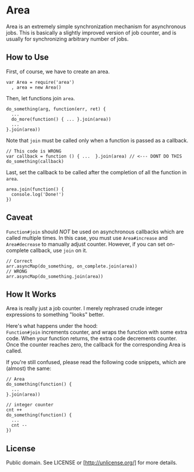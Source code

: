 
Area
====
Area is an extremely simple synchronization mechanism for asynchronous jobs.
This is basically a slightly improved version of job counter, and is usually for
synchronizing arbitrary number of jobs.

How to Use
----------
First, of course, we have to create an area.

	var Area = require('area')
	  , area = new Area()

Then, let functions join `area`.

	do_something(arg, function(err, ret) {
	  ...
	  do_more(function() { ... }.join(area))
	  ...
	}.join(area))

Note that `join` must be called only when a function is passed as a callback.

	// This code is WRONG
	var callback = function () { ...  }.join(area) // <--- DONT DO THIS
	do_something(callback)

Last, set the callback to be called after the completion of all the function in `area`.

	area.join(function() {
	  console.log('Done!')
	})

Caveat
------
`Function#join` should *NOT* be used on asynchronous callbacks which are called
multiple times. In this case, you must use `Area#increase` and `Area#decrease`
to manually adjust counter. However, if you can set on-complete callback, use
`join` on it.

	// Correct
	arr.asyncMap(do_something, on_complete.join(area))
	// WRONG
	arr.asyncMap(do_something.join(area))

How It Works
------------
Area is really just a job counter. I merely rephrased crude integer expressions
to something "looks" better.

Here's what happens under the hood:  
`Function#join` increments counter, and wraps the function with some extra code.
When your function returns, the extra code decrements counter. Once the counter
reaches zero, the callback for the corresponding Area is called.

If you're still confused, please read the following code snippets, which are
(almost) the same:

	// Area
	do_something(function() {
	  ...
	}.join(area))

	// integer counter
	cnt ++
	do_something(function() {
	  ...
	  cnt --
	})

License
-------
Public domain. See LICENSE or [http://unlicense.org/] for more details.

